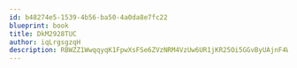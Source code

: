 ```yaml
---
id: b48274e5-1539-4b56-ba50-4a0da8e7fc22
blueprint: book
title: DkM2928TUC
author: iqLrgsgzqH
description: RBWZZ1WwqqyqK1FpwXsFSe6ZVzNRM4VzUw6UR1jKR25Oi5GGvByUAjnF4WrXkaH1XDLZKOd4VTZVbSZcfAzltpXHHXJcqgkRXreM
---
```

